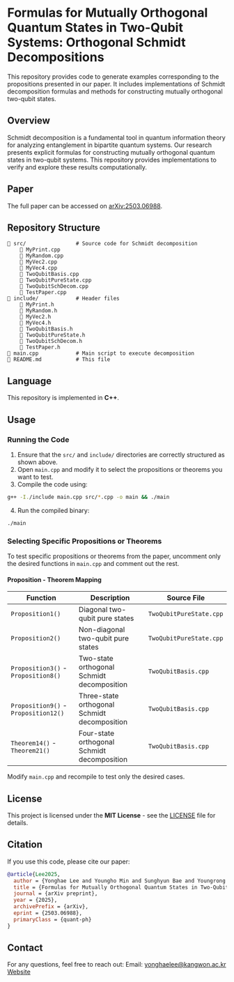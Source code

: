 # Formulas for Mutually Orthogonal Quantum States in Two-Qubit Systems: Orthogonal Schmidt Decompositions

This repository provides code to generate examples corresponding to the propositions presented in our paper. It includes implementations of Schmidt decomposition formulas and methods for constructing mutually orthogonal two-qubit states.

## Overview
Schmidt decomposition is a fundamental tool in quantum information theory for analyzing entanglement in bipartite quantum systems. Our research presents explicit formulas for constructing mutually orthogonal quantum states in two-qubit systems. This repository provides implementations to verify and explore these results computationally.

## Paper
The full paper can be accessed on [arXiv:2503.06988](https://arxiv.org/abs/2503.06988).

## Repository Structure
```
📁 src/                # Source code for Schmidt decomposition
    📄 MyPrint.cpp
    📄 MyRandom.cpp
    📄 MyVec2.cpp
    📄 MyVec4.cpp
    📄 TwoQubitBasis.cpp
    📄 TwoQubitPureState.cpp
    📄 TwoQubitSchDecom.cpp
    📄 TestPaper.cpp
📁 include/            # Header files
    📄 MyPrint.h
    📄 MyRandom.h
    📄 MyVec2.h
    📄 MyVec4.h
    📄 TwoQubitBasis.h
    📄 TwoQubitPureState.h
    📄 TwoQubitSchDecom.h
    📄 TestPaper.h
📄 main.cpp            # Main script to execute decomposition
📄 README.md           # This file
```

## Language
This repository is implemented in **C++**.

## Usage
### Running the Code
1. Ensure that the `src/` and `include/` directories are correctly structured as shown above.
2. Open `main.cpp` and modify it to select the propositions or theorems you want to test.
3. Compile the code using:
```bash
g++ -I./include main.cpp src/*.cpp -o main && ./main
```
4. Run the compiled binary:
```bash
./main
```

### Selecting Specific Propositions or Theorems
To test specific propositions or theorems from the paper, uncomment only the desired functions in `main.cpp` and comment out the rest.

####  Proposition - Theorem Mapping
| Function | Description | Source File |
|----------|------------|-------------|
| `Proposition1()` | Diagonal two-qubit pure states | `TwoQubitPureState.cpp` |
| `Proposition2()` | Non-diagonal two-qubit pure states | `TwoQubitPureState.cpp` |
| `Proposition3()` - `Proposition8()` | Two-state orthogonal Schmidt decomposition | `TwoQubitBasis.cpp` |
| `Proposition9()` - `Proposition12()` | Three-state orthogonal Schmidt decomposition | `TwoQubitBasis.cpp` |
| `Theorem14()` - `Theorem21()` | Four-state orthogonal Schmidt decomposition | `TwoQubitBasis.cpp` |

Modify `main.cpp` and recompile to test only the desired cases.

## License
This project is licensed under the **MIT License** - see the [LICENSE](LICENSE) file for details.

## Citation
If you use this code, please cite our paper:
```bibtex
@article{Lee2025,
  author = {Yonghae Lee and Youngho Min and Sunghyun Bae and Youngrong Lim},
  title = {Formulas for Mutually Orthogonal Quantum States in Two-Qubit Systems: Orthogonal Schmidt Decompositions},
  journal = {arXiv preprint},
  year = {2025},
  archivePrefix = {arXiv},
  eprint = {2503.06988},
  primaryClass = {quant-ph}
}
```

## Contact
For any questions, feel free to reach out:
	Email: yonghaelee@kangwon.ac.kr
	[Website](https://sites.google.com/view/yonghaelee/home)